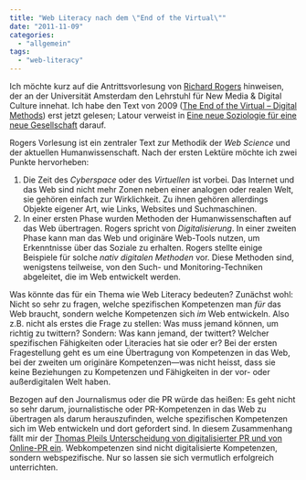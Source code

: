 ```yaml
---
title: "Web Literacy nach dem \"End of the Virtual\""
date: "2011-11-09"
categories: 
  - "allgemein"
tags: 
  - "web-literacy"
---
```


Ich möchte kurz auf die Antrittsvorlesung von [Richard Rogers](http://home.medewerker.uva.nl/r.a.rogers/ "prof.dr. R.A. (Richard) Rogers - Universiteit van Amsterdam") hinweisen, der an der Universität Amsterdam den Lehrstuhl für New Media & Digital Culture innehat. Ich habe den Text von 2009 ([The End of the Virtual – Digital Methods](http://www.govcom.org/rogers_oratie.pdf "www.govcom.org/rogers_oratie.pdf")) erst jetzt gelesen; Latour verweist in [Eine neue Soziologie für eine neue Gesellschaft](http://www.amazon.de/gp/reader/351858488X/ref=sib_dp_pt#reader-link "Eine neue Soziologie für eine neue Gesellschaft: Amazon.de: Bruno Latour, Gustav Roßler: Bücher") darauf.

Rogers Vorlesung ist ein zentraler Text zur Methodik der _Web Science_ und der aktuellen Humanwissenschaft. Nach der ersten Lektüre möchte ich zwei Punkte hervorheben:

1. Die Zeit des _Cyberspace_ oder des _Virtuellen_ ist vorbei. Das Internet und das Web sind nicht mehr Zonen neben einer analogen oder realen Welt, sie gehören einfach zur Wirklichkeit. Zu ihnen gehören allerdings Objekte eigener Art, wie Links, Websites und Suchmaschinen.
2. In einer ersten Phase wurden Methoden der Humanwissenschaften auf das Web übertragen. Rogers spricht von _Digitalisierung_. In einer zweiten Phase kann man das Web und originäre Web-Tools nutzen, um Erkenntnisse über das Soziale zu erhalten. Rogers stellte einige Beispiele für solche _nativ digitalen Methoden_ vor. Diese Methoden sind, wenigstens teilweise, von den Such- und Monitoring-Techniken abgeleitet, die im Web entwickelt werden.

Was könnte das für ein Thema wie Web Literacy bedeuten? Zunächst wohl: Nicht so sehr zu fragen, welche spezifischen Kompetenzen man _für_ das Web braucht, sondern welche Kompetenzen sich _im_ Web entwickeln. Also z.B. nicht als erstes die Frage zu stellen: Was muss jemand können, um richtig zu twittern? Sondern: Was kann jemand, der twittert? Welcher spezifischen Fähigkeiten oder Literacies hat sie oder er? Bei der ersten Fragestellung geht es um eine Übertragung von Kompetenzen in das Web, bei der zweiten um originäre Kompetenzen—was nicht heisst, dass sie keine Beziehungen zu Kompetenzen und Fähigkeiten in der vor- oder außerdigitalen Welt haben.

Bezogen auf den Journalismus oder die PR würde das heißen: Es geht nicht so sehr darum, journalistische oder PR-Kompetenzen in das Web zu übertragen als darum herauszufinden, welche spezifischen Kompetenzen sich im Web entwickeln und dort gefordert sind. In diesem Zusammenhang fällt mir der [Thomas Pleils Unterscheidung von digitalisierter PR und von Online-PR ein](http://thomaspleil.wordpress.com/2010/05/26/cluetrain-pr-modell-strategie/ "Von der digitalisierten PR zur Cluetrain-PR: Ein Modell der Online-PR als Hilfe zur Strategieentwicklung? | Das Textdepot"). Webkompetenzen sind nicht digitalisierte Kompetenzen, sondern webspezifische. Nur so lassen sie sich vermutlich erfolgreich unterrichten.
